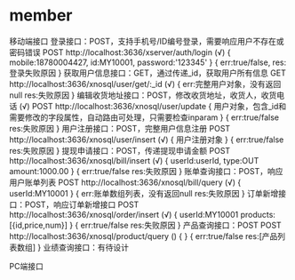 # member

移动端接口
登录接口：POST，支持手机号/ID编号登录，需要响应用户不存在或密码错误
POST http://localhost:3636/xserver/auth/login (√)
{
    mobile:18780004427,
    id:MY10001,
    password:'123345'
}
{
    err:true/false,
    res:登录失败原因
}
获取用户信息接口：GET，通过传递_id，获取用户所有信息
GET http://localhost:3636/xnosql/user/get/:_id (√)
{
    err:完整用户对象，没有返回null
    res:失败原因
}
编辑收货地址接口：POST，修改收货地址，收货人，收货电话 (√)
POST http://localhost:3636/xnosql/user/update
{
    用户对象，包含_id和需要修改的字段属性，自动路由可处理，只需要检查inparam
}
{
    err:true/false
    res:失败原因
}
用户注册接口：POST，完整用户信息注册
POST http://localhost:3636/xnosql/user/insert (√)
{
    用户注册对象
}
{
    err:true/false
    res:失败原因
}
提现申请接口：POST，传递提现申请金额
POST http://localhost:3636/xnosql/bill/insert (√)
{
    userId:userId,
    type:OUT
    amount:1000.00
}
{
    err:true/false
    res:失败原因
}
账单查询接口：POST，响应用户账单列表
POST http://localhost:3636/xnosql/bill/query (√)
{
    userId:MY10001
}
{
    err:账单数组列表，没有返回null
    res:失败原因
}
订单新增接口：POST，响应订单新增接口
POST http://localhost:3636/xnosql/order/insert (√)
{
    userId:MY10001
    products:[{id,price,num}]
}
{
    err:true/false
    res:失败原因
}
产品查询接口：POST
POST http://localhost:3636/xnosql/product/query ()
{
}
{
    err:true/false
    res:[产品列表数组]
}
业绩查询接口：有待设计

PC端接口
